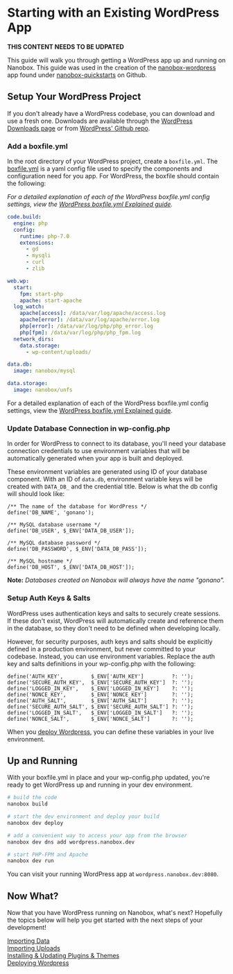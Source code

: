 # Starting with an Existing WordPress App

**THIS CONTENT NEEDS TO BE UDPATED**

This guide will walk you through getting a WordPress app up and running on Nanobox. This guide was used in the creation of the [nanobox-wordpress](https://github.com/nanobox-quickstarts/nanobox-wordpress) app found under [nanobox-quickstarts](https://github.com/nanobox-quickstarts) on Github.

## Setup Your WordPress Project
If you don't already have a WordPress codebase, you can download and use a fresh one. Downloads are available through the [WordPress Downloads page](https://wordpress.org/download/) or from [WordPress' Github repo](https://github.com/wordpress/wordpress).

### Add a boxfile.yml
In the root directory of your WordPress project, create a `boxfile.yml`. The [boxfile.yml](https://docs.nanobox.io/boxfile/) is a yaml config file used to specify the components and configuration need for you app. For WordPress, the boxfile should contain the following:

*For a detailed explanation of each of the WordPress boxfile.yml config settings, view the [WordPress boxfile.yml Explained guide](advanced/boxfile-explained/).*

```yaml
code.build:
  engine: php
  config:
    runtime: php-7.0
    extensions:
      - gd
      - mysqli
      - curl
      - zlib

web.wp:
  start:
    fpm: start-php
    apache: start-apache
  log_watch:
    apache[access]: /data/var/log/apache/access.log
    apache[error]: /data/var/log/apache/error.log
    php[error]: /data/var/log/php/php_error.log
    php[fpm]: /data/var/log/php/php_fpm.log
  network_dirs:
    data.storage:
      - wp-content/uploads/

data.db:
  image: nanobox/mysql

data.storage:
  image: nanobox/unfs
```

For a detailed explanation of each of the WordPress boxfile.yml config settings, view the [WordPress boxfile.yml Explained guide](advanced/boxfile-explained/).


### Update Database Connection in wp-config.php
In order for WordPress to connect to its database, you'll need your database connection credentials to use environment variables that will be automatically generated when your app is built and deployed.

These environment variables are generated using ID of your database component. With an ID of `data.db`, environment variable keys will be created with `DATA_DB_` and the credential title. Below is what the db config will should look like:

```php?start_inline=1
/** The name of the database for WordPress */
define('DB_NAME', 'gonano');

/** MySQL database username */
define('DB_USER', $_ENV['DATA_DB_USER']);

/** MySQL database password */
define('DB_PASSWORD', $_ENV['DATA_DB_PASS']);

/** MySQL hostname */
define('DB_HOST', $_ENV['DATA_DB_HOST']);
```

**Note:** *Databases created on Nanobox will always have the name "gonano".*

### Setup Auth Keys & Salts
WordPress uses authentication keys and salts to securely create sessions. If these don't exist, WordPress will automatically create and reference them in the database, so they don't need to be defined when developing locally.

However, for security purposes, auth keys and salts should be explicitly defined in a production environment, but never committed to your codebase. Instead, you can use environment variables. Replace the auth key and salts definitions in your wp-config.php with the following:

```php?start_inline=1
define('AUTH_KEY',         $_ENV['AUTH_KEY']         ?: '');
define('SECURE_AUTH_KEY',  $_ENV['SECURE_AUTH_KEY']  ?: '');
define('LOGGED_IN_KEY',    $_ENV['LOGGED_IN_KEY']    ?: '');
define('NONCE_KEY',        $_ENV['NONCE_KEY']        ?: '');
define('AUTH_SALT',        $_ENV['AUTH_SALT']        ?: '');
define('SECURE_AUTH_SALT', $_ENV['SECURE_AUTH_SALT'] ?: '');
define('LOGGED_IN_SALT',   $_ENV['LOGGED_IN_SALT']   ?: '');
define('NONCE_SALT',       $_ENV['NONCE_SALT']       ?: '');
```

When you [deploy Wordpress](/wordpress/deploy-wordpress/), you can define these variables in your live environment.

## Up and Running
With your boxfile.yml in place and your wp-config.php updated, you're ready to get WordPress up and running in your dev environment.


```bash
# build the code
nanobox build

# start the dev environment and deploy your build
nanobox dev deploy

# add a convenient way to access your app from the browser
nanobox dev dns add wordpress.nanobox.dev

# start PHP-FPM and Apache
nanobox dev run
```

You can visit your running WordPress app at `wordpress.nanobox.dev:8080`.

## Now What?
Now that you have WordPress running on Nanobox, what's next? Hopefully the topics below will help you get started with the next steps of your development!

[Importing Data](data-storage-management/importing-data/)  
[Importing Uploads](data-storage-management/importing-uploads/)  
[Installing & Updating Plugins & Themes](plugins-themes/)  
[Deploying Wordpress](deploy-wordpress/)
